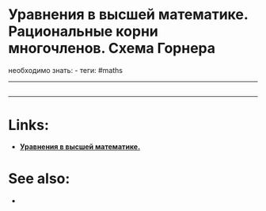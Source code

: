 # Уравнения в высшей математике. Рациональные корни многочленов. Схема Горнера

необходимо знать: -
теги: #maths 

---
## 


---

# Links:
- [**Уравнения в высшей математике.**
](http://mathprofi.ru/uravnenija_v_vysshei_matematike.html)

# See also:
- 